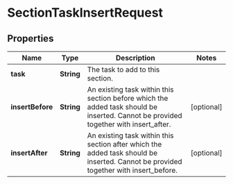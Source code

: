 

# SectionTaskInsertRequest


## Properties

| Name | Type | Description | Notes |
|------------ | ------------- | ------------- | -------------|
|**task** | **String** | The task to add to this section. |  |
|**insertBefore** | **String** | An existing task within this section before which the added task should be inserted. Cannot be provided together with insert_after. |  [optional] |
|**insertAfter** | **String** | An existing task within this section after which the added task should be inserted. Cannot be provided together with insert_before. |  [optional] |



